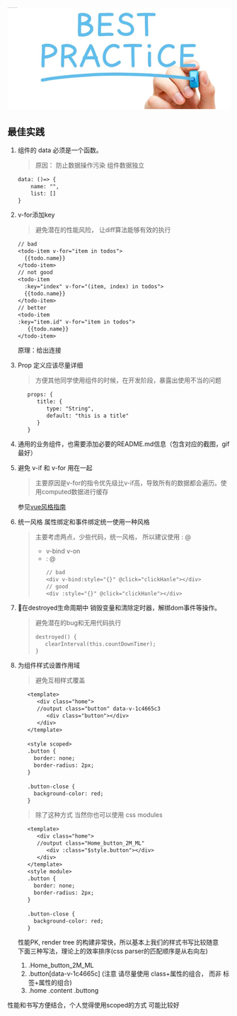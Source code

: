 ## ![](/screenshot/best-practice.jpeg)

## 最佳实践

1. 组件的 data 必须是一个函数。

   > 原因： 防止数据操作污染 组件数据独立

   ```
   data: ()=> {
       name: "",
       list: []
   }
   ```

2. v-for添加key

   > 避免潜在的性能风险， 让diff算法能够有效的执行

   ```
   // bad
   <todo-item v-for="item in todos">
     {{todo.name}}
   </todo-item>
   // not good
   <todo-item 
     :key="index" v-for="(item, index) in todos">
     {{todo.name}}
   </todo-item>
   // better
   <todo-item
   :key="item.id" v-for="item in todos">
      {{todo.name}}
   </todo-item>
   ```

   原理：给出连接

3. Prop 定义应该尽量详细

   > 方便其他同学使用组件的时候，在开发阶段，暴露出使用不当的问题

   ```
      props: {
         title: {
            type: "String",
            default: "this is a title"
         }
      }
   ```

4. 通用的业务组件，也需要添加必要的README.md信息（包含对应的截图，gif最好）

5. 避免 v-if 和 v-for 用在一起

   > 主要原因是v-for的指令优先级比v-if高，导致所有的数据都会遍历。使用computed数据进行缓存

   参见[vue风格指南](https://cn.vuejs.org/v2/style-guide/#避免-v-if-和-v-for-用在一起-必要)

6. 统一风格 属性绑定和事件绑定统一使用一种风格

   > 主要考虑两点，少些代码，统一风格， 所以建议使用 : @
   >
   > * v-bind v-on
   > * :   @
   >   ```
   >   // bad
   >   <div v-bind:style="{}" @click="clickHanle"></div>
   >   // good
   >   <div :style="{}" @click="clickHanle"></div>
   >   ```

7. 在destroyed生命周期中 销毁变量和清除定时器，解绑dom事件等操作。

   > 避免潜在的bug和无用代码执行
   >
   > ```
   > destroyed() {
   >    clearInterval(this.countDownTimer);
   > }
   > ```

8. 为组件样式设置作用域

   > 避免互相样式覆盖

   ```
      <template>
         <div class="home"> 
         //output class="button" data-v-1c4665c3
            <div class="button"></div>
         </div>    
      </template>

      <style scoped>
      .button {
        border: none;
        border-radius: 2px;
      }

      .button-close {
        background-color: red;
      }
   ```

   > 除了这种方式 当然你也可以使用 css modules

   ```
      <template>
         <div class="home"> 
         //output class="Home_button_2M_ML"
            <div :class="$style.button"></div>
         </div>    
      </template>
      <style module>
      .button {
        border: none;
        border-radius: 2px;
      }

      .button-close {
        background-color: red;
      }
   ```

   性能PK, render tree 的构建非常快，所以基本上我们的样式书写比较随意  
   下面三种写法，理论上的效率排序\(css parser的匹配顺序是从右向左\)

   1. .Home\_button\_2M\_ML
   2. .button\[data-v-1c4665c\]  \(注意 请尽量使用 class+属性的组合， 而非 标签+属性的组合\)
   3. .home .content .buttong

性能和书写方便结合，个人觉得使用scoped的方式 可能比较好

